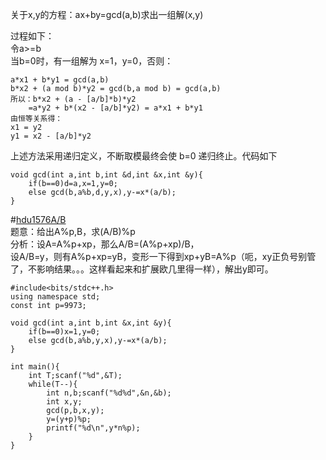 关于x,y的方程：ax+by=gcd(a,b)求出一组解(x,y)  

过程如下：  
令a>=b  
当b=0时，有一组解为 x=1，y=0，否则：
```
a*x1 + b*y1 = gcd(a,b)
b*x2 + (a mod b)*y2 = gcd(b,a mod b) = gcd(a,b)
所以：b*x2 + (a - [a/b]*b)*y2
	=a*y2 + b*(x2 - [a/b]*y2) = a*x1 + b*y1
由恒等关系得：
x1 = y2
y1 = x2 - [a/b]*y2
```
上述方法采用递归定义，不断取模最终会使 b=0 递归终止。代码如下
```
void gcd(int a,int b,int &d,int &x,int &y){
    if(b==0)d=a,x=1,y=0;
    else gcd(b,a%b,d,y,x),y-=x*(a/b);
}
```
#[hdu1576A/B](http://acm.hdu.edu.cn/showproblem.php?pid=1576)  
题意：给出A%p,B，求(A/B)%p  
分析：设A=A%p+xp，那么A/B=(A%p+xp)/B，  
设A/B=y，则有A%p+xp=yB，变形一下得到xp+yB=A%p（呃，xy正负号别管了，不影响结果。。。这样看起来和扩展欧几里得一样），解出y即可。  
```
#include<bits/stdc++.h>
using namespace std;
const int p=9973;

void gcd(int a,int b,int &x,int &y){
    if(b==0)x=1,y=0;
    else gcd(b,a%b,y,x),y-=x*(a/b);
}

int main(){
    int T;scanf("%d",&T);
    while(T--){
        int n,b;scanf("%d%d",&n,&b);
        int x,y;
        gcd(p,b,x,y);
        y=(y+p)%p;
        printf("%d\n",y*n%p);
    }
}
```

